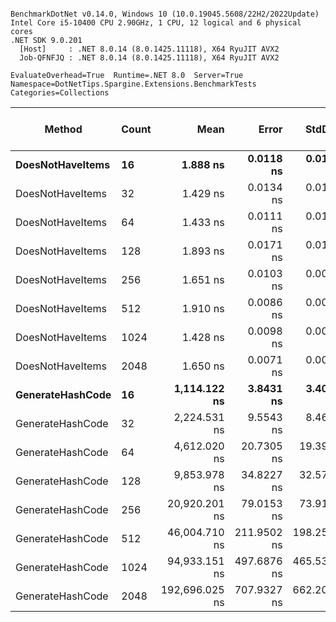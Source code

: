 ```

BenchmarkDotNet v0.14.0, Windows 10 (10.0.19045.5608/22H2/2022Update)
Intel Core i5-10400 CPU 2.90GHz, 1 CPU, 12 logical and 6 physical cores
.NET SDK 9.0.201
  [Host]     : .NET 8.0.14 (8.0.1425.11118), X64 RyuJIT AVX2
  Job-QFNFJQ : .NET 8.0.14 (8.0.1425.11118), X64 RyuJIT AVX2

EvaluateOverhead=True  Runtime=.NET 8.0  Server=True  
Namespace=DotNetTips.Spargine.Extensions.BenchmarkTests  Categories=Collections  

```
| Method           | Count | Mean           | Error       | StdDev      | StdErr      | Min            | Q1             | Median         | Q3             | Max            | Op/s          | CI99.9% Margin | Iterations | Kurtosis | MValue | Skewness | Rank | LogicalGroup | Baseline | Exceptions | Code Size | Completed Work Items | Lock Contentions | Allocated |
|----------------- |------ |---------------:|------------:|------------:|------------:|---------------:|---------------:|---------------:|---------------:|---------------:|--------------:|---------------:|-----------:|---------:|-------:|---------:|-----:|------------- |--------- |-----------:|----------:|---------------------:|-----------------:|----------:|
| **DoesNotHaveItems** | **16**    |       **1.888 ns** |   **0.0118 ns** |   **0.0105 ns** |   **0.0028 ns** |       **1.873 ns** |       **1.879 ns** |       **1.889 ns** |       **1.893 ns** |       **1.906 ns** | **529,683,104.7** |       **6.999 ns** |      **14.00** |    **1.912** |  **2.000** |   **0.3322** |    **3** | *****            | **No**       |          **-** |      **65 B** |                    **-** |                **-** |         **-** |
| DoesNotHaveItems | 32    |       1.429 ns |   0.0134 ns |   0.0119 ns |   0.0032 ns |       1.412 ns |       1.422 ns |       1.425 ns |       1.429 ns |       1.453 ns | 699,799,345.2 |       6.998 ns |      14.00 |    2.638 |  2.000 |   0.8864 |    1 | *            | No       |          - |      65 B |                    - |                - |         - |
| DoesNotHaveItems | 64    |       1.433 ns |   0.0111 ns |   0.0104 ns |   0.0027 ns |       1.415 ns |       1.425 ns |       1.432 ns |       1.441 ns |       1.450 ns | 697,621,245.6 |       7.499 ns |      15.00 |    1.698 |  2.000 |  -0.1577 |    1 | *            | No       |          - |      65 B |                    - |                - |         - |
| DoesNotHaveItems | 128   |       1.893 ns |   0.0171 ns |   0.0152 ns |   0.0041 ns |       1.877 ns |       1.885 ns |       1.889 ns |       1.895 ns |       1.927 ns | 528,206,863.1 |       6.998 ns |      14.00 |    2.792 |  2.000 |   1.0685 |    3 | *            | No       |          - |      65 B |                    - |                - |         - |
| DoesNotHaveItems | 256   |       1.651 ns |   0.0103 ns |   0.0092 ns |   0.0024 ns |       1.636 ns |       1.643 ns |       1.653 ns |       1.657 ns |       1.669 ns | 605,581,553.3 |       6.999 ns |      14.00 |    1.973 |  2.000 |   0.1044 |    2 | *            | No       |          - |      65 B |                    - |                - |         - |
| DoesNotHaveItems | 512   |       1.910 ns |   0.0086 ns |   0.0081 ns |   0.0021 ns |       1.897 ns |       1.905 ns |       1.909 ns |       1.916 ns |       1.924 ns | 523,427,588.6 |       7.499 ns |      15.00 |    1.955 |  2.000 |   0.0642 |    3 | *            | No       |          - |      65 B |                    - |                - |         - |
| DoesNotHaveItems | 1024  |       1.428 ns |   0.0098 ns |   0.0082 ns |   0.0023 ns |       1.413 ns |       1.423 ns |       1.429 ns |       1.430 ns |       1.444 ns | 700,472,912.9 |       6.499 ns |      13.00 |    2.327 |  2.000 |   0.1058 |    1 | *            | No       |          - |      65 B |                    - |                - |         - |
| DoesNotHaveItems | 2048  |       1.650 ns |   0.0071 ns |   0.0063 ns |   0.0017 ns |       1.639 ns |       1.646 ns |       1.648 ns |       1.654 ns |       1.661 ns | 606,168,531.5 |       6.999 ns |      14.00 |    2.034 |  2.000 |   0.2000 |    2 | *            | No       |          - |      65 B |                    - |                - |         - |
| **GenerateHashCode** | **16**    |   **1,114.122 ns** |   **3.8431 ns** |   **3.4068 ns** |   **0.9105 ns** |   **1,108.993 ns** |   **1,111.569 ns** |   **1,113.866 ns** |   **1,116.018 ns** |   **1,121.927 ns** |     **897,568.1** |       **6.545 ns** |      **14.00** |    **2.615** |  **2.000** |   **0.5609** |    **4** | *****            | **No**       |          **-** |        **NA** |                    **-** |                **-** |      **40 B** |
| GenerateHashCode | 32    |   2,224.531 ns |   9.5543 ns |   8.4697 ns |   2.2636 ns |   2,210.618 ns |   2,218.961 ns |   2,222.910 ns |   2,228.728 ns |   2,243.883 ns |     449,533.0 |       5.868 ns |      14.00 |    2.755 |  2.000 |   0.5568 |    5 | *            | No       |          - |        NA |                    - |                - |      40 B |
| GenerateHashCode | 64    |   4,612.020 ns |  20.7305 ns |  19.3913 ns |   5.0068 ns |   4,572.233 ns |   4,598.721 ns |   4,613.758 ns |   4,623.445 ns |   4,646.329 ns |     216,824.7 |       4.997 ns |      15.00 |    2.299 |  2.000 |  -0.0954 |    6 | *            | No       |          - |        NA |                    - |                - |      40 B |
| GenerateHashCode | 128   |   9,853.978 ns |  34.8227 ns |  32.5732 ns |   8.4104 ns |   9,802.950 ns |   9,826.228 ns |   9,858.661 ns |   9,876.587 ns |   9,914.575 ns |     101,481.9 |       3.295 ns |      15.00 |    1.758 |  2.000 |   0.0393 |    7 | *            | No       |          - |        NA |                    - |                - |      40 B |
| GenerateHashCode | 256   |  20,920.201 ns |  79.0153 ns |  73.9110 ns |  19.0837 ns |  20,770.245 ns |  20,873.152 ns |  20,903.107 ns |  20,970.168 ns |  21,060.596 ns |      47,800.7 |      -2.042 ns |      15.00 |    2.436 |  2.000 |   0.1115 |    8 | *            | No       |          - |        NA |                    - |                - |      40 B |
| GenerateHashCode | 512   |  46,004.710 ns | 211.9502 ns | 198.2584 ns |  51.1901 ns |  45,675.644 ns |  45,867.346 ns |  46,086.752 ns |  46,132.632 ns |  46,267.886 ns |      21,736.9 |     -18.095 ns |      15.00 |    1.728 |  2.000 |  -0.5422 |    9 | *            | No       |          - |        NA |                    - |                - |      40 B |
| GenerateHashCode | 1024  |  94,933.151 ns | 497.6876 ns | 465.5373 ns | 120.2012 ns |  94,033.563 ns |  94,609.216 ns |  94,996.820 ns |  95,198.572 ns |  95,626.886 ns |      10,533.7 |     -52.601 ns |      15.00 |    2.046 |  2.000 |  -0.2159 |   10 | *            | No       |          - |        NA |                    - |                - |      40 B |
| GenerateHashCode | 2048  | 192,696.025 ns | 707.9327 ns | 662.2007 ns | 170.9795 ns | 191,815.857 ns | 192,097.449 ns | 192,757.605 ns | 192,920.923 ns | 193,831.628 ns |       5,189.5 |     -77.990 ns |      15.00 |    1.848 |  2.000 |   0.3177 |   11 | *            | No       |          - |        NA |                    - |                - |      40 B |
